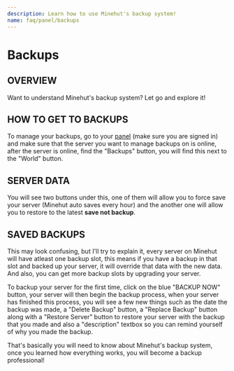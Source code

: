 ```yaml
---
description: Learn how to use Minehut's backup system!
name: faq/panel/backups
---
```


# Backups

## OVERVIEW

Want to understand Minehut's backup system? Let go and explore it!

## HOW TO GET TO BACKUPS

To manage your backups, go to your [panel](https://minehut.com/panel/minecraft) (make sure you are signed in) and make sure that the server you want to manage backups on is online, after the server is online, find the "Backups" button, you will find this next to the "World" button.

## SERVER DATA

You will see two buttons under this, one of them will allow you to force save your server (Minehut auto saves every hour) and the another one will allow you to restore to the latest **save not backup**.

## SAVED BACKUPS

This may look confusing, but I'll try to explain it, every server on Minehut will have atleast one backup slot, this means if you have a backup in that slot and backed up your server, it will override that data with the new data. And also, you can get more backup slots by upgrading your server.

To backup your server for the first time, click on the blue "BACKUP NOW" button, your server will then begin the backup process, when your server has finished this process, you will see a few new things such as the date the backup was made, a "Delete Backup" button, a "Replace Backup" button along with a "Restore Server" button to restore your server with the backup that you made and also a "description" textbox so you can remind yourself of why you made the backup.

That's basically you will need to know about Minehut's backup system, once you learned how everything works, you will become a backup professional!
